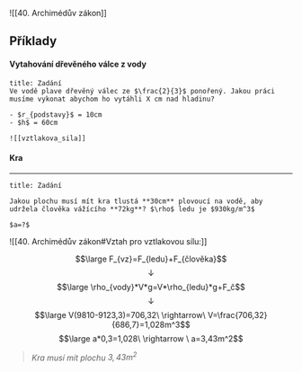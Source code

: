 ![[40. Archimédův zákon]]

## Příklady
#### Vytahování dřevěného válce z vody

```ad-summary
title: Zadání
Ve vodě plave dřevěný válec ze $\frac{2}{3}$ ponořený. Jakou práci musíme vykonat abychom ho vytáhli X cm nad hladinu?

- $r_{podstavy}$ = 10cm
- $h$ = 60cm

![[vztlakova_sila]]

```


#### Kra
---
```ad-summary
title: Zadání

Jakou plochu musí mít kra tlustá **30cm** plovoucí na vodě, aby udržela člověka vážícího **72kg**? $\rho$ ledu je $930kg/m^3$

$a=?$

```

![[40. Archimédův zákon#Vztah pro vztlakovou sílu:]]

$$\large F_{vz}=F_{ledu}+F_{člověka}$$
$$\downarrow$$
$$\large \rho_{vody}*V*g=V*\rho_{ledu}*g+F_č$$
$$\downarrow$$
$$\large V(9810-9123,3)=706,32\ \rightarrow\ V=\frac{706,32}{686,7}=1,028m^3$$
$$\large a*0,3=1,028\ \rightarrow \ a=3,43m^2$$
>*Kra musí mít plochu $3,43m^2$* 
